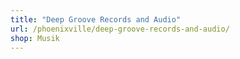 ```yaml
---
title: "Deep Groove Records and Audio"
url: /phoenixville/deep-groove-records-and-audio/
shop: Musik
---
```

